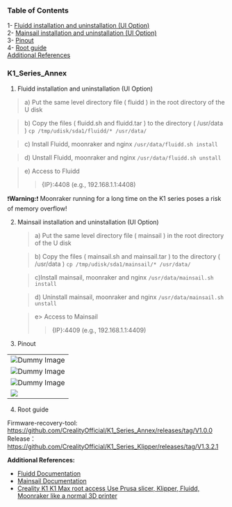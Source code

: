 ### Table of Contents
1- [Fluidd installation and uninstallation (UI Option)](#fluidd-installation-and-uninstallation-ui-option)  
2- [Mainsail installation and uninstallation (UI Option)](#mainsail-installation-and-uninstallation-ui-option)  
3- [Pinout](#pinout)  
4- [Root guide](#root-guide)  
[Additional References](#additional-references)  

### K1_Series_Annex

1. Fluidd installation and uninstallation (UI Option)
  
  >a) Put the same level directory file ( fluidd ) in the root directory of the U disk
  
  >b) Copy the files ( fluidd.sh and fluidd.tar ) to the directory ( /usr/data ) `cp /tmp/udisk/sda1/fluidd/* /usr/data/`

  >c) Install Fluidd, moonraker and nginx `/usr/data/fluidd.sh install`
  
  >d) Unstall Fluidd, moonraker and nginx `/usr/data/fluidd.sh unstall`
  
  >e) Access to Fluidd
  >> {IP}:4408 (e.g., 192.168.1.1:4408)
  
  ❗__Warning:__❗ Moonraker running for a long time on the K1 series poses a risk of memory overflow!

2. Mainsail installation and uninstallation (UI Option)
   >a) Put the same level directory file ( mainsail ) in the root directory of the U disk  

   >b) Copy the files ( mainsail.sh and mainsail.tar ) to the directory ( /usr/data )  `cp /tmp/udisk/sda1/mainsail/* /usr/data/`

   >c)Install mainsail, moonraker and nginx `/usr/data/mainsail.sh install`

   >d) Uninstall mainsail, moonraker and nginx `/usr/data/mainsail.sh unstall`

   >e> Access to Mainsail  
   >> {IP}:4409 (e.g., 192.168.1.1:4409)

3. Pinout

 <table>
    <tr>
        <td><img src="./pin out/Nozzle-board-A-en.JPEG" alt="Dummy Image"></td>
    </tr>
    <tr>
        <td><img src="./pin out/Nozzle-board-B-en.JPEG" alt="Dummy Image"></td>
    </tr>
    <tr>
        <td><img src="./pin out/motherboard-en.PNG" alt="Dummy Image"></td>
    </tr>
    <tr>
        <td><img src="./pin out/motherboard-pinout.JPEG"></td>
    </tr>
</table>
  

4. Root guide

Firmware-recovery-tool: https://github.com/CrealityOfficial/K1_Series_Annex/releases/tag/V1.0.0  
Release： https://github.com/CrealityOfficial/K1_Series_Klipper/releases/tag/V1.3.2.1  

**Additional References:**  
- [Fluidd Documentation](https://docs.fluidd.xyz/)
- [Mainsail Documentation](https://docs.mainsail.xyz/)
- [Creality K1 K1 Max root access Use Prusa slicer, Klipper, Fluidd, Moonraker like a normal 3D printer](https://www.youtube.com/watch?v=l2JCWSBQczg)
